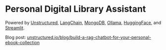 # Personal Digital Library Assistant

Powered by [Unstructured](https://unstructured.io), [LangChain](https://www.langchain.com), 
[MongoDB](https://www.mongodb.com), [Ollama](https://ollama.com), [HuggingFace](https://huggingface.co),
and [Streamlit](https://streamlit.io).

Blog post: [unstructured.io/blog/build-a-rag-chatbot-for-your-personal-ebook-collection](unstructured.io/blog/build-a-rag-chatbot-for-your-personal-ebook-collection)
